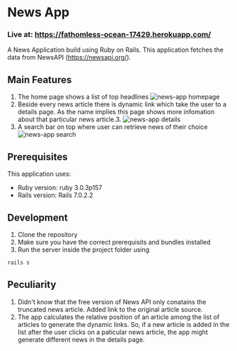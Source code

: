 # News App
### Live at: https://fathomless-ocean-17429.herokuapp.com/

A News Application build using Ruby on Rails. This application fetches the data from NewsAPI (https://newsapi.org/).

## Main Features
1. The home page shows a list of top headlines
![news-app homepage](https://user-images.githubusercontent.com/23555665/155889998-0ba009b6-36ee-45fc-9ac7-a8990b708b35.gif)
2. Beside every news article there is dynamic link which take the user to a details page. As the name implies this page shows more infomation about that particular news article.3. ![news-app details](https://user-images.githubusercontent.com/23555665/155890013-d797d93d-2a5a-4a9f-9847-cc8e20f12729.gif)
4. A search bar on top where user can retrieve news of their choice
![news-app search](https://user-images.githubusercontent.com/23555665/155890022-e052d31e-5767-43c9-a166-a3c99ef8b439.gif)


## Prerequisites
This application uses:
* Ruby version: ruby 3.0.3p157
* Rails version: Rails 7.0.2.2

## Development
1. Clone the repository
2. Make sure you have the correct prerequisits and bundles installed
3. Run the server inside the project folder using
```ruby
rails s
```

## Peculiarity
1. Didn't know that the free version of News API only conatains the truncated news article. Added link to the original article source.
2. The app calculates the relative position of an article among the list of articles to generate the dynamic links. So, if a new article is added in the list after the user clicks on a paticular news article, the app might generate different news in the details page.
